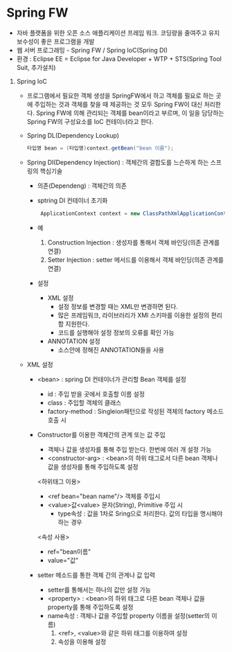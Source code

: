 # Spring FW

- 자바 플랫폼을 위한 오픈 소스 애플리케이션 프레임 워크. 코딩량을 줄여주고 유지보수성이 좋은 프로그램을 개발
- 웹 서버 프로그래밍 - Spring FW / Spring IoC(Spring DI)
- 환경 : Eclipse EE = Eclipse for Java Developer + WTP + STS(Spring Tool Suit, 추가설치)

1. Spring IoC

   - 프로그램에서 필요한 객체 생성을 SpringFW에서 하고 객체를 필요로 하는 곳에 주입하는 것과 객체를 찾을 때 제공하는 것 모두 Spring FW이 대신 처리한다. Spring FW에 의해 관리되는 객체를 bean이라고 부르며, 이 일을 담당하는 Spring FW의 구성요소를 IoC 컨테이너라고 한다.

   - Spring DL(Dependency Lookup)

     ```java
     타입명 bean = (타입명)context.getBean("bean 이름");
     ```

   - Spring DI(Dependency Injection) : 객체간의 결합도를 느슨하게 하는 스프링의 핵심기술

     - 의존(Dependeng) : 객체간의 의존

     - sptring DI 컨테이너 초기화

       ```java
        ApplicationContext context = new ClassPathXmlApplicationContext("bean 설정 파일");
       ```

     - 예
       1. Construction Injection : 생성자를 통해서 객체 바인딩(의존 관계를 연결)
       2. Setter Injection : setter 메서드를 이용해서 객체 바인딩(의존 관계를 연결)
     - 설정
       - XML 설정
         - 설정 정보를 변경할 때는 XML만 변경하면 된다.
         - 많은 프레임워크, 라이브러리가 XMl 스키마를 이용한 설정의 편리함 지원한다.
         - 코드를 실행해야 설정 정보의 오류를 확인 가능
       - ANNOTATION 설정
         - 소스안에 정해진 ANNOTATION들을 사용

   - XML 설정

     - &lt;bean> : spring DI 컨테이너가 관리할 Bean 객체를 설정

       - id : 주입 받을 곳에서 호출할 이름 설정
       - class : 주입할 객체의 클래스
       - factory-method : Singleion패턴으로 작성된 객체의 factory 메소드 호출 시

     - Constructor를 이용한 객체간의 관계 또는 값 주입

       - 객체나 값을 생성자를 통해 주입 받는다. 한번에 여러 개 설정 가능
       - &lt;constructor-arg> : &lt;bean>의 하위 태그로서 다른 bean 객체나 값을 생성자를 통해 주입하도록 설정

       <하위태그 이용>

       	- &lt;ref bean="bean name"/> 객체를 주입시
        - &lt;value>값&lt;value> 문자(String), Primitive 주입 시
          	- type속성 : 값을 1차로 Sring으로 처리한다. 값의 타입을 명시해야 하는 경우

       &lt;속성 사용>

       - ref="bean이름"
       - value="값"

     - setter 메소드를 통한 객체 간의 관계나 값 입력

       - setter를 통해서는 하나의 값만 설정 가능
       - &lt;property> : &lt;bean>의 하위 태그로 다른 bean 객체나 값을 property를 통해 주입하도록 설정
       - name속성 : 객체나 값을 주입할 property 이름을 설정(setter의 이름)
         1. &lt;ref>, &lt;value>와 같은 하위 태그를 이용하여 설정
         2. 속성을 이용해 설정
